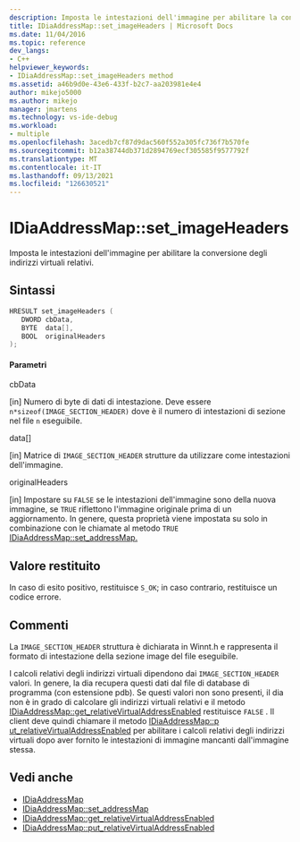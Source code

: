 ```yaml
---
description: Imposta le intestazioni dell'immagine per abilitare la conversione degli indirizzi virtuali relativi.
title: IDiaAddressMap::set_imageHeaders | Microsoft Docs
ms.date: 11/04/2016
ms.topic: reference
dev_langs:
- C++
helpviewer_keywords:
- IDiaAddressMap::set_imageHeaders method
ms.assetid: a46b9d0e-43e6-433f-b2c7-aa203981e4e4
author: mikejo5000
ms.author: mikejo
manager: jmartens
ms.technology: vs-ide-debug
ms.workload:
- multiple
ms.openlocfilehash: 3acedb7cf87d9dac560f552a305fc736f7b570fe
ms.sourcegitcommit: b12a38744db371d2894769ecf305585f9577792f
ms.translationtype: MT
ms.contentlocale: it-IT
ms.lasthandoff: 09/13/2021
ms.locfileid: "126630521"
---
```

# <a name="idiaaddressmapset_imageheaders"></a>IDiaAddressMap::set_imageHeaders
Imposta le intestazioni dell'immagine per abilitare la conversione degli indirizzi virtuali relativi.

## <a name="syntax"></a>Sintassi

```C++
HRESULT set_imageHeaders ( 
   DWORD cbData,
   BYTE  data[],
   BOOL  originalHeaders
);
```

#### <a name="parameters"></a>Parametri
 cbData

[in] Numero di byte di dati di intestazione. Deve essere `n*sizeof(IMAGE_SECTION_HEADER)` dove è il numero di intestazioni di sezione nel file `n` eseguibile.

 data[]

[in] Matrice di  `IMAGE_SECTION_HEADER` strutture da utilizzare come intestazioni dell'immagine.

 originalHeaders

[in] Impostare su `FALSE` se le intestazioni dell'immagine sono della nuova immagine, se `TRUE` riflettono l'immagine originale prima di un aggiornamento. In genere, questa proprietà viene impostata su solo in combinazione con le chiamate al metodo `TRUE` [IDiaAddressMap::set_addressMap.](../../debugger/debug-interface-access/idiaaddressmap-set-addressmap.md)

## <a name="return-value"></a>Valore restituito
 In caso di esito positivo, restituisce `S_OK`; in caso contrario, restituisce un codice errore.

## <a name="remarks"></a>Commenti
 La `IMAGE_SECTION_HEADER` struttura è dichiarata in Winnt.h e rappresenta il formato di intestazione della sezione image del file eseguibile.

 I calcoli relativi degli indirizzi virtuali dipendono dai `IMAGE_SECTION_HEADER` valori. In genere, la dia recupera questi dati dal file di database di programma (con estensione pdb). Se questi valori non sono presenti, il dia non è in grado di calcolare gli indirizzi virtuali relativi e il metodo [IDiaAddressMap::get_relativeVirtualAddressEnabled](../../debugger/debug-interface-access/idiaaddressmap-get-relativevirtualaddressenabled.md) restituisce `FALSE` . Il client deve quindi chiamare il metodo [IDiaAddressMap::p ut_relativeVirtualAddressEnabled](../../debugger/debug-interface-access/idiaaddressmap-put-relativevirtualaddressenabled.md) per abilitare i calcoli relativi degli indirizzi virtuali dopo aver fornito le intestazioni di immagine mancanti dall'immagine stessa.

## <a name="see-also"></a>Vedi anche
- [IDiaAddressMap](../../debugger/debug-interface-access/idiaaddressmap.md)
- [IDiaAddressMap::set_addressMap](../../debugger/debug-interface-access/idiaaddressmap-set-addressmap.md)
- [IDiaAddressMap::get_relativeVirtualAddressEnabled](../../debugger/debug-interface-access/idiaaddressmap-get-relativevirtualaddressenabled.md)
- [IDiaAddressMap::put_relativeVirtualAddressEnabled](../../debugger/debug-interface-access/idiaaddressmap-put-relativevirtualaddressenabled.md)
